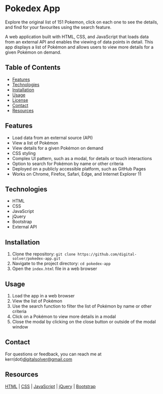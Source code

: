 # Pokedex App

Explore the original list of 151 Pokemon, click on each one to see the details, and find for your favourites using the search feature.

A web application built with HTML, CSS, and JavaScript that loads data from an external API and enables the viewing of data points in detail. This app displays a list of Pokémon and allows users to view more details for a given Pokémon on demand.

## Table of Contents

* [Features](#features)
* [Technologies](#technologies)
* [Installation](#installation)
* [Usage](#usage)
* [License](#license)
* [Contact](#contact)
* [Resources](#resources)

## Features

- Load data from an external source (API)
- View a list of Pokémon
- View details for a given Pokémon on demand
- CSS styling
- Complex UI pattern, such as a modal, for details or touch interactions
- Option to search for Pokémon by name or other criteria
- Deployed on a publicly accessible platform, such as GitHub Pages
- Works on Chrome, Firefox, Safari, Edge, and Internet Explorer 11

## Technologies

- HTML
- CSS
- JavaScript
- jQuery
- Bootstrap
- External API

## Installation

1. Clone the repository: `git clone https://github.com/digital-solver/pokedex-app.git`
2. Navigate to the project directory: `cd pokedex-app`
3. Open the `index.html` file in a web browser

## Usage

1. Load the app in a web browser
2. View the list of Pokémon
3. Use the search function to filter the list of Pokémon by name or other criteria
4. Click on a Pokémon to view more details in a modal
5. Close the modal by clicking on the close button or outside of the modal window

## Contact

For questions or feedback, you can reach me at kerr(dot)digitalsolver@gmail.com

## Resources
[HTML](https://developer.mozilla.org/en-US/docs/Web/HTML) | 
[CSS](https://developer.mozilla.org/en-US/docs/Web/CSS) | 
[JavaScript](https://developer.mozilla.org/en-US/docs/Web/JavaScript) | 
[jQuery](https://api.jquery.com/) | 
[Bootstrap](https://getbootstrap.com/docs/4.5/getting-started/introduction/)
